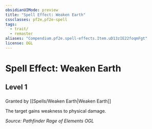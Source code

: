```yaml
---
obsidianUIMode: preview
title: "Spell Effect: Weaken Earth"
cssclasses: pf2e,pf2e-spell
tags:
  - trait/
  - remaster
aliases: "Compendium.pf2e.spell-effects.Item.uD13zIE22foqmFgt"
license: OGL
---
```

# Spell Effect: Weaken Earth
## Level 1
### 






Granted by [[Spells/Weaken Earth|Weaken Earth]]

The target gains weakness to physical damage.

*Source: Pathfinder Rage of Elements*
*OGL*